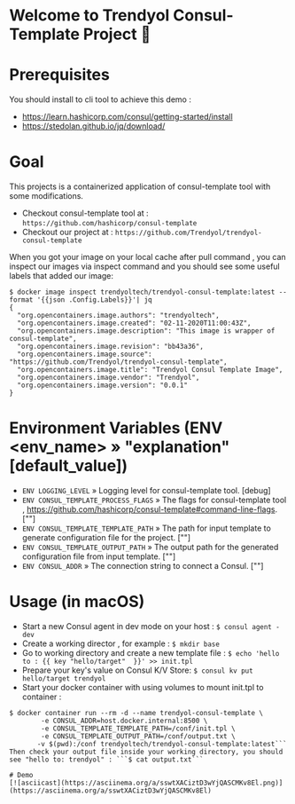 <h1> Welcome to Trendyol Consul-Template Project 👋 </h1> 

# Prerequisites
You should install to cli tool to achieve this demo :
 
 - https://learn.hashicorp.com/consul/getting-started/install
 - https://stedolan.github.io/jq/download/

# Goal
This projects is a containerized application of consul-template tool with some modifications. <br/>
 - Checkout consul-template tool at : ```https://github.com/hashicorp/consul-template ```<br/>
 - Checkout our project at : ```https://github.com/Trendyol/trendyol-consul-template ```

 When you got your image on your local cache after pull command , you can inspect our images via inspect command and you should see some useful labels that added our image:
 ```docker
 $ docker image inspect trendyoltech/trendyol-consul-template:latest --format '{{json .Config.Labels}}'| jq
 {
   "org.opencontainers.image.authors": "trendyoltech",
   "org.opencontainers.image.created": "02-11-2020T11:00:43Z",
   "org.opencontainers.image.description": "This image is wrapper of consul-template",
   "org.opencontainers.image.revision": "bb43a36",
   "org.opencontainers.image.source": "https://github.com/Trendyol/trendyol-consul-template",
   "org.opencontainers.image.title": "Trendyol Consul Template Image",
   "org.opencontainers.image.vendor": "Trendyol",
   "org.opencontainers.image.version": "0.0.1"               
 } 
 ```
 # Environment Variables (ENV <env_name> » "explanation" [default_value])
 - ```ENV LOGGING_LEVEL``` » Logging level for consul-template tool. [debug]
 - ```ENV CONSUL_TEMPLATE_PROCESS_FLAGS``` » The flags for consul-template tool , https://github.com/hashicorp/consul-template#command-line-flags. [""]
 - ```ENV CONSUL_TEMPLATE_TEMPLATE_PATH``` » The path for input template to generate configuration file for the project. [""]
 - ```ENV CONSUL_TEMPLATE_OUTPUT_PATH``` » The output path for the generated configuration file from input template. [""]
 - ```ENV CONSUL_ADDR```  » The connection string to connect a Consul. [""]
 
 # Usage (in macOS)
 - Start a new Consul agent in dev mode on your host : ```$ consul agent -dev```
 - Create a working director , for example : ```$ mkdir base```
 - Go to working directory and create a new template file : ```$ echo 'hello to : {{ key "hello/target"  }}' >> init.tpl```
 - Prepare your key's value on Consul K/V Store:  ```$ consul kv put hello/target trendyol```
 - Start your docker container with using volumes to mount init.tpl to container :  <br/>
 ```
 $ docker container run --rm -d --name trendyol-consul-template \
         -e CONSUL_ADDR=host.docker.internal:8500 \
         -e CONSUL_TEMPLATE_TEMPLATE_PATH=/conf/init.tpl \
         -e CONSUL_TEMPLATE_OUTPUT_PATH=/conf/output.txt \
        -v $(pwd):/conf trendyoltech/trendyol-consul-template:latest```
Then check your output file inside your working directory, you should see "hello to: trendyol" : ```$ cat output.txt```

# Demo
[![asciicast](https://asciinema.org/a/sswtXACiztD3wYjQASCMKv8El.png)](https://asciinema.org/a/sswtXACiztD3wYjQASCMKv8El)
